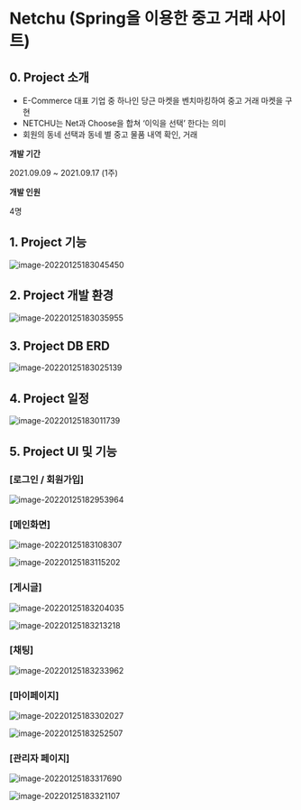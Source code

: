 # Netchu (Spring을 이용한 중고 거래 사이트)



## 0. Project 소개

* E-Commerce 대표 기업 중 하나인 당근 마켓을 벤치마킹하여 중고 거래 마켓을 구현
* NETCHU는 Net과 Choose을 합쳐 ‘이익을 선택’ 한다는 의미
* 회원의 동네 선택과 동네 별 중고 물품 내역 확인, 거래



 **개발 기간**

 2021.09.09 ~ 2021.09.17 (1주)



 **개발 인원**

 4명



## 1. Project 기능

![image-20220125183045450](https://github.com/jsj0718/Market_prj/blob/main/README.assets\image-20220125183045450.png)



## 2. Project 개발 환경

![image-20220125183035955](https://github.com/jsj0718/Market_prj/blob/main/README.assets\image-20220125183035955.png)



## 3. Project DB ERD

![image-20220125183025139](https://github.com/jsj0718/Market_prj/blob/main/README.assets\image-20220125183025139.png)



## 4. Project 일정

![image-20220125183011739](https://github.com/jsj0718/Market_prj/blob/main/README.assets\image-20220125183011739.png)



## 5. Project UI 및 기능



### [로그인 / 회원가입]

![image-20220125182953964](https://github.com/jsj0718/Market_prj/blob/main/README.assets\image-20220125182953964.png)



### [메인화면]

![image-20220125183108307](https://github.com/jsj0718/Market_prj/blob/main/README.assets\image-20220125183108307.png)

![image-20220125183115202](https://github.com/jsj0718/Market_prj/blob/main/README.assets\image-20220125183115202.png)



### [게시글]

![image-20220125183204035](https://github.com/jsj0718/Market_prj/blob/main/README.assets\image-20220125183204035.png)

![image-20220125183213218](https://github.com/jsj0718/Market_prj/blob/main/README.assets\image-20220125183213218.png)



### [채팅]

![image-20220125183233962](https://github.com/jsj0718/Market_prj/blob/main/README.assets\image-20220125183233962.png)



### [마이페이지]

![image-20220125183302027](https://github.com/jsj0718/Market_prj/blob/main/README.assets\image-20220125183302027.png)

![image-20220125183252507](https://github.com/jsj0718/Market_prj/blob/main/README.assets\image-20220125183252507.png)



### [관리자 페이지]

![image-20220125183317690](https://github.com/jsj0718/Market_prj/blob/main/README.assets\image-20220125183317690.png)

![image-20220125183321107](https://github.com/jsj0718/Market_prj/blob/main/README.assets\image-20220125183321107.png)
